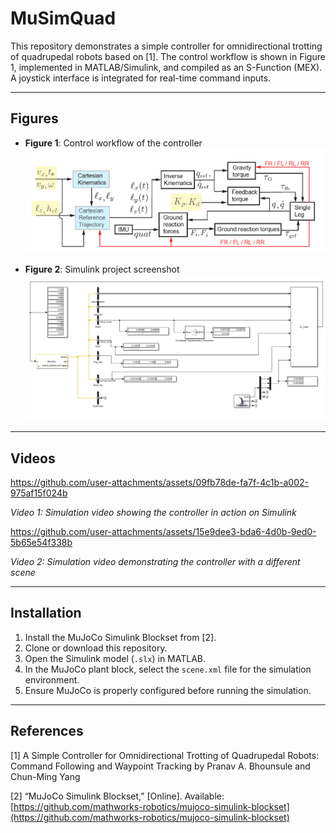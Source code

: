 # MuSimQuad

This repository demonstrates a simple controller for omnidirectional trotting of quadrupedal robots based on [1]. The control workflow is shown in Figure 1, implemented in MATLAB/Simulink, and compiled as an S-Function (MEX). A joystick interface is integrated for real-time command inputs.

---
## Figures
- **Figure 1**: Control workflow of the controller  
  ![Control Workflow](./pictures/Figure1.png)
  
- **Figure 2**: Simulink project screenshot  
  ![Simulink Project](./pictures/Figure2.png)

---
## Videos

https://github.com/user-attachments/assets/09fb78de-fa7f-4c1b-a002-975af15f024b

*Video 1: Simulation video showing the controller in action on Simulink*

https://github.com/user-attachments/assets/15e9dee3-bda6-4d0b-9ed0-5b65e54f338b

*Video 2: Simulation video demonstrating the controller with a different scene*

---

## Installation
1. Install the MuJoCo Simulink Blockset from [2].  
2. Clone or download this repository.  
3. Open the Simulink model (`.slx`) in MATLAB.  
4. In the MuJoCo plant block, select the `scene.xml` file for the simulation environment.  
5. Ensure MuJoCo is properly configured before running the simulation.
---

## References
[1] A Simple Controller for Omnidirectional Trotting of Quadrupedal Robots: Command Following and Waypoint Tracking by Pranav A. Bhounsule and Chun-Ming Yang

[2] “MuJoCo Simulink Blockset,” [Online]. Available: [https://github.com/mathworks-robotics/mujoco-simulink-blockset](https://github.com/mathworks-robotics/mujoco-simulink-blockset)
